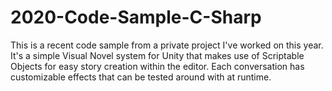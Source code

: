 # 2020-Code-Sample-C-Sharp
This is a recent code sample from a private project I've worked on this year. It's a simple Visual Novel system for Unity that makes use of Scriptable Objects for easy story creation within the editor. Each conversation has customizable effects that can be tested around with at runtime.
